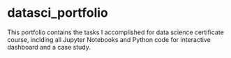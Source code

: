 # datasci_portfolio
This portfolio contains the tasks I accomplished for data science certificate course, inclding all Jupyter Notebooks and Python code for interactive dashboard and a case study.
